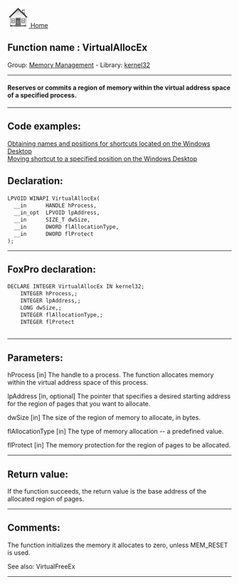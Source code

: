 [<img src="../../images/home.png"> Home ](https://github.com/VFPX/Win32API)  

## Function name : VirtualAllocEx
Group: [Memory Management](../../functions_group.md#Memory_Management)  -  Library: [kernel32](../../Libraries.md#kernel32)  
***  


#### Reserves or commits a region of memory within the virtual address space of a specified process.
***  


## Code examples:
[Obtaining names and positions for shortcuts located on the Windows Desktop](../../samples/sample_579.md)  
[Moving shortcut to a specified position on the Windows Desktop](../../samples/sample_581.md)  

## Declaration:
```foxpro  
LPVOID WINAPI VirtualAllocEx(
  __in      HANDLE hProcess,
  __in_opt  LPVOID lpAddress,
  __in      SIZE_T dwSize,
  __in      DWORD flAllocationType,
  __in      DWORD flProtect
);  
```  
***  


## FoxPro declaration:
```foxpro  
DECLARE INTEGER VirtualAllocEx IN kernel32;
	INTEGER hProcess,;
	INTEGER lpAddress,;
	LONG dwSize,;
	INTEGER flAllocationType,;
	INTEGER flProtect
  
```  
***  


## Parameters:
hProcess [in]
The handle to a process. The function allocates memory within the virtual address space of this process.

lpAddress [in, optional]
The pointer that specifies a desired starting address for the region of pages that you want to allocate.

dwSize [in]
The size of the region of memory to allocate, in bytes.

flAllocationType [in]
The type of memory allocation -- a predefined value.

flProtect [in]
The memory protection for the region of pages to be allocated.  
***  


## Return value:
If the function succeeds, the return value is the base address of the allocated region of pages.  
***  


## Comments:
The function initializes the memory it allocates to zero, unless MEM_RESET is used.  
  
See also: VirtualFreeEx   
  
***  

